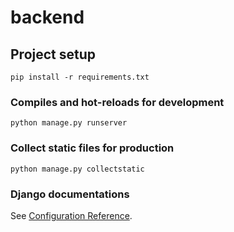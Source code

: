# backend

## Project setup

```
pip install -r requirements.txt
```

### Compiles and hot-reloads for development

```
python manage.py runserver
```

### Collect static files for production

```
python manage.py collectstatic
```

### Django documentations

See [Configuration Reference](https://docs.djangoproject.com/en/4.2/).
